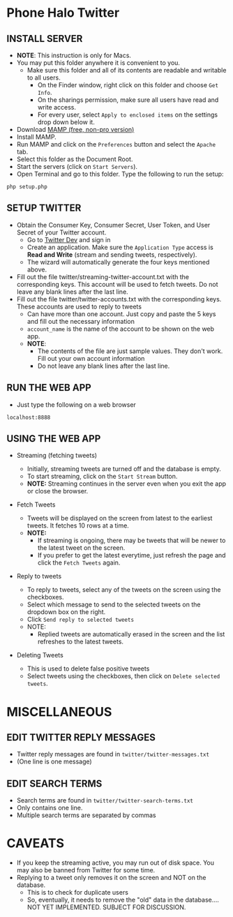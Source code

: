 Phone Halo Twitter
==================


INSTALL SERVER
--------------
  - __NOTE__: This instruction is only for Macs.
  - You may put this folder anywhere it is convenient to you.
    - Make sure this folder and all of its contents are readable and writable to all users.
    	- On the Finder window, right click on this folder and choose `Get Info`.
        - On the sharings permission, make sure all users have read and write access.
        - For every user, select `Apply to enclosed items` on the settings drop down below it.
  - Download [MAMP (free, non-pro version)](http://www.mamp.info/en/index.html)
  - Install MAMP.
  - Run MAMP and click on the `Preferences` button and select the `Apache` tab.
  - Select this folder as the Document Root.
  - Start the servers (click on `Start Servers`).
  - Open Terminal and go to this folder. Type the following to run the setup:
	
```        
php setup.php
```

SETUP TWITTER
-------------

  - Obtain the Consumer Key, Consumer Secret, User Token, and User Secret of your Twitter account.
	- Go to [Twitter Dev](https://dev.twitter.com) and sign in
    - Create an application. Make sure the `Application Type` access is __Read and Write__ (stream and sending tweets, respectively). 
    - The wizard will automatically generate the four keys mentioned above.
  - Fill out the file twitter/streaming-twitter-account.txt with the corresponding keys. This account will be used to fetch tweets. Do not leave any blank lines after the last line.
  - Fill out the file twitter/twitter-accounts.txt with the corresponding keys. These accounts are used to reply to tweets
    - Can have more than one account. Just copy and paste the 5 keys and fill out the necessary information
    - `account_name` is the name of the account to be shown on the web app.
    - __NOTE__:
        - The contents of the file are just sample values. They don't work. Fill out your own account information
        - Do not leave any blank lines after the last line.


RUN THE WEB APP
---------------
- Just type the following on a web browser

```
localhost:8888
```


USING THE WEB APP
-----------------
* Streaming (fetching tweets)
    - Initially, streaming tweets are turned off and the database is empty.
    - To start streaming, click on the `Start Stream` button.
    - __NOTE:__ Streaming continues in the server even when you exit the app or close the browser.

* Fetch Tweets
    - Tweets will be displayed on the screen from latest to the earliest tweets. It fetches 10 rows at a time.
    - __NOTE:__     
    	- If streaming is ongoing, there may be tweets that will be newer to the latest tweet on the screen. 
        - If you prefer to get the latest everytime, just refresh the page and click the `Fetch Tweets` again.

* Reply to tweets
    - To reply to tweets, select any of the tweets on the screen using the checkboxes.
    - Select which message to send to the selected tweets on the dropdown box on the right.
    - Click `Send reply to selected tweets`
    - NOTE:     
    	- Replied tweets are automatically erased in the screen and the list refreshes to the latest tweets.
    
* Deleting Tweets
    - This is used to delete false positive tweets
    - Select tweets using the checkboxes, then click on `Delete selected tweets`.
    

MISCELLANEOUS
=============


EDIT TWITTER REPLY MESSAGES
---------------------------
- Twitter reply messages are found in `twitter/twitter-messages.txt`
- (One line is one message)


EDIT SEARCH TERMS
-----------------
- Search terms are found in `twitter/twitter-search-terms.txt`
- Only contains one line. 
- Multiple search terms are separated by commas


CAVEATS
=======

* If you keep the streaming active, you may run out of disk space. You may also be banned from Twitter for some time.
* Replying to a tweet only removes it on the screen and NOT on the database. 
    - This is to check for duplicate users
    - So, eventually, it needs to remove the "old" data in the database.... NOT YET IMPLEMENTED. SUBJECT FOR DISCUSSION.
